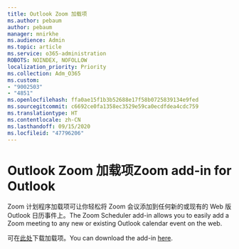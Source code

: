 ```yaml
---
title: Outlook Zoom 加载项
ms.author: pebaum
author: pebaum
manager: mnirkhe
ms.audience: Admin
ms.topic: article
ms.service: o365-administration
ROBOTS: NOINDEX, NOFOLLOW
localization_priority: Priority
ms.collection: Adm_O365
ms.custom:
- "9002503"
- "4851"
ms.openlocfilehash: ffa0ae15f1b3b52688e17f58b0725839134e9fed
ms.sourcegitcommit: c6692ce0fa1358ec3529e59ca0ecdfdea4cdc759
ms.translationtype: HT
ms.contentlocale: zh-CN
ms.lasthandoff: 09/15/2020
ms.locfileid: "47796206"
---
```

# <a name="zoom-add-in-for-outlook"></a><span data-ttu-id="dde4b-102">Outlook Zoom 加载项</span><span class="sxs-lookup"><span data-stu-id="dde4b-102">Zoom add-in for Outlook</span></span>

<span data-ttu-id="dde4b-103">Zoom 计划程序加载项可让你轻松将 Zoom 会议添加到任何新的或现有的 Web 版 Outlook 日历事件上。</span><span class="sxs-lookup"><span data-stu-id="dde4b-103">The Zoom Scheduler add-in allows you to easily add a Zoom meeting to any new or existing Outlook calendar event on the web.</span></span>

<span data-ttu-id="dde4b-104">可在[此处](https://go.microsoft.com/fwlink/?linkid=2126413)下载加载项。</span><span class="sxs-lookup"><span data-stu-id="dde4b-104">You can download the add-in [here](https://go.microsoft.com/fwlink/?linkid=2126413).</span></span>
 